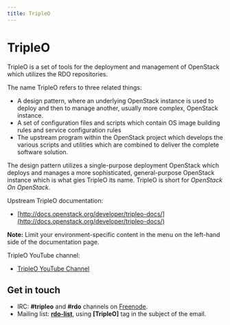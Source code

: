 ```yaml
---
title: TripleO
---
```


# <a name="qs">TripleO</a>

TripleO is a set of tools for the deployment and management of OpenStack which utilizes the RDO repositories.

The name TripleO refers to three related things:

*   A design pattern, where an underlying OpenStack instance is used to deploy and then to manage another, usually more complex, OpenStack instance.
*   A set of configuration files and scripts which contain OS image building rules and service configuration rules
*   The upstream program within the OpenStack project which develops the various scripts and utilities which are combined to deliver the complete software solution.

The design pattern utilizes a single-purpose deployment OpenStack which deploys and manages a more sophisticated, general-purpose OpenStack instance which is what
gies TripleO its name. TripleO is short for *OpenStack On OpenStack*.

Upstream TripleO documentation:

* [http://docs.openstack.org/developer/tripleo-docs/](http://docs.openstack.org/developer/tripleo-docs/)

**Note:** Limit your environment-specific content in the menu on the left-hand side of the documentation page.

TripleO YouTube channel:

* [TripleO YouTube Channel](https://www.youtube.com/channel/UCNGDxZGwUELpgaBoLvABsTA/)


## Get in touch

*   IRC: **#tripleo** and **#rdo** channels on [Freenode](http://freenode.net).
*   Mailing list: [**rdo-list**](//www.redhat.com/mailman/listinfo/rdo-list), using **[TripleO]** tag in the subject of the email.
